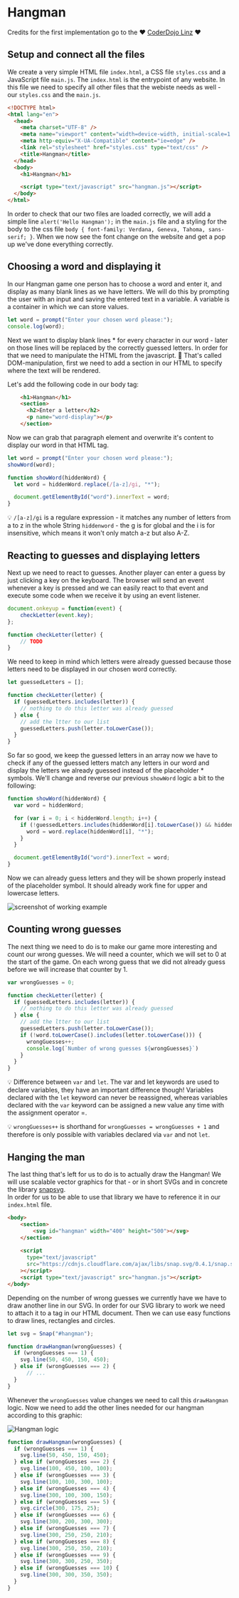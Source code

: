 # Hangman 

Credits for the first implementation go to the ❤️ [CoderDojo Linz](https://coderdojo-linz.github.io/trainingsanleitungen/web/hangman.html) ❤️

## Setup and connect all the files

We create a very simple HTML file `index.html`, a CSS file `styles.css` and a JavaScript file `main.js`. The `index.html` is the entrypoint of any website. 
In this file we need to specify all other files that the webiste needs as well - our `styles.css` and the `main.js`. 

```html
<!DOCTYPE html>
<html lang="en">
  <head>
    <meta charset="UTF-8" />
    <meta name="viewport" content="width=device-width, initial-scale=1.0" />
    <meta http-equiv="X-UA-Compatible" content="ie=edge" />
    <link rel="stylesheet" href="styles.css" type="text/css" />
    <title>Hangman</title>
  </head>
  <body>
    <h1>Hangman</h1>

    <script type="text/javascript" src="hangman.js"></script>
  </body>
</html>
```

In order to check that our two files are loaded correctly, we will add a simple line `alert('Hello Hangman');` in the `main.js` file and a styling for the body to the css file `body { font-family: Verdana, Geneva, Tahoma, sans-serif; }`. When we now see the font change on the website and get a pop up we've done everything correctly. 

## Choosing a word and displaying it

In our Hangman game one person has to choose a word and enter it, and display as many blank lines as we have letters. We will do this by prompting the user with an input and saving the entered text in a variable. 
A variable is a container in which we can store values. 

```javascript
let word = prompt("Enter your chosen word please:");
console.log(word);
```

Next we want to display blank lines * for every character in our word - later on those lines will be replaced by the correctly guessed letters. In order for that we need to manipulate the HTML from the javascript. 🤯 
That's called DOM-manipulation, first we need to add a section in our HTML to specify where the text will be rendered. 

Let's add the following code in our body tag:
```html 
    <h1>Hangman</h1>
    <section>
      <h2>Enter a letter</h2>
      <p name="word-display"></p>
    </section>
```

Now we can grab that paragraph element and overwrite it's content to display our word in that HTML tag. 

```javascript
let word = prompt("Enter your chosen word please:");
showWord(word);

function showWord(hiddenWord) {
  let word = hiddenWord.replace(/[a-z]/gi, "*");

  document.getElementById("word").innerText = word;
}
```

💡 `/[a-z]/gi` is a regulare expression - it matches any number of letters from a to z in the whole String `hiddenword` - the g is for global and the i is for insensitive, which means it won't only match a-z but also A-Z. 

## Reacting to guesses and displaying letters 

Next up we need to react to guesses. Another player can enter a guess by just clicking a key on the keyboard. The browser will send an event whenever a key is pressed and we can easily react to that event and execute some code when we receive it by using an event listener. 

```javascript
document.onkeyup = function(event) {
	checkLetter(event.key);
};

function checkLetter(letter) {
    // TODO 
}
```

We need to keep in mind which letters were already guessed because those letters need to be displayed in our chosen word correctly.

```javascript
let guessedLetters = [];

function checkLetter(letter) {
  if (guessedLetters.includes(letter)) {
    // nothing to do this letter was already guessed
  } else {
    // add the ltter to our list
    guessedLetters.push(letter.toLowerCase());
  }
}
```

So far so good, we keep the guessed letters in an array now we have to check if any of the guessed letters match any letters in our word and display the letters we already guessed instead of the placeholder * symbols. We'll change and reverse our previous `showWord` logic a bit to the following:

```javascript
function showWord(hiddenWord) {
  var word = hiddenWord;

  for (var i = 0; i < hiddenWord.length; i++) {
    if (!guessedLetters.includes(hiddenWord[i].toLowerCase()) && hiddenWord[i] !== ' ') {
      word = word.replace(hiddenWord[i], "*");
    }
  }

  document.getElementById("word").innerText = word;
}
```

Now we can already guess letters and they will be shown properly instead of the placeholder symbol. It should already work fine for upper and lowercase letters.

![screenshot of working example](word1.PNG)

## Counting wrong guesses

The next thing we need to do is to make our game more interesting and count our wrong guesses. We will need a counter, which we will set to 0 at the start of the game. On each wrong guess that we did not already guess before we will increase that counter by 1.

```javascript
var wrongGuesses = 0;

function checkLetter(letter) {
  if (guessedLetters.includes(letter)) {
    // nothing to do this letter was already guessed
  } else {
    // add the ltter to our list
    guessedLetters.push(letter.toLowerCase());
    if (!word.toLowerCase().includes(letter.toLowerCase())) {
      wrongGuesses++;
      console.log(`Number of wrong guesses ${wrongGuesses}`)
    }
  }
}
```

💡 Difference between `var` and `let`. The var and let keywords are used to declare variables, they have an important difference though! Variables declared with the `let` keyword can never be reassigned, whereas variables declared with the `var` keyword can be assigned a new value any time with the assignment operator =. 

💡 `wrongGuesses++` is shorthand for `wrongGuesses = wrongGuesses + 1` and therefore is only possible with variables declared via `var` and not `let`.  

## Hanging the man 

The last thing that's left for us to do is to actually draw the Hangman! We will use scalable vector graphics for that - or in short SVGs and in concrete the library [snapsvg](http://snapsvg.io/docs/).  
In order for us to be able to use that library we have to reference it in our `index.html` file. 

```html
<body>
    <section>
		<svg id="hangman" width="400" height="500"></svg>
    </section>
    
    <script
      type="text/javascript"
      src="https://cdnjs.cloudflare.com/ajax/libs/snap.svg/0.4.1/snap.svg-min.js"
    ></script>
    <script type="text/javascript" src="hangman.js"></script>
</body>
```

Depending on the number of wrong guesses we currently have we have to draw another line in our SVG. In order for our SVG library to work we need to attach it to a tag in our HTML document. Then we can use easy functions to draw lines, rectangles and circles. 

```javascript
let svg = Snap("#hangman");

function drawHangman(wrongGuesses) {
  if (wrongGuesses === 1) {
    svg.line(50, 450, 150, 450);
  } else if (wrongGuesses === 2) {
      // ...
  }
}

```

Whenever the `wrongGuesses` value changes we need to call this `drawHangman` logic. 
Now we need to add the other lines needed for our hangman according to this graphic:

![Hangman logic](hangman-svg.png)

```javascript
function drawHangman(wrongGuesses) {
  if (wrongGuesses === 1) {
    svg.line(50, 450, 150, 450);
  } else if (wrongGuesses === 2) {
    svg.line(100, 450, 100, 100);
  } else if (wrongGuesses === 3) {
    svg.line(100, 100, 300, 100);
  } else if (wrongGuesses === 4) {
    svg.line(300, 100, 300, 150);
  } else if (wrongGuesses === 5) {
    svg.circle(300, 175, 25);
  } else if (wrongGuesses === 6) {
    svg.line(300, 200, 300, 300);
  } else if (wrongGuesses === 7) {
    svg.line(300, 250, 250, 210);
  } else if (wrongGuesses === 8) {
    svg.line(300, 250, 350, 210);
  } else if (wrongGuesses === 9) {
    svg.line(300, 300, 250, 350);
  } else if (wrongGuesses === 10) {
    svg.line(300, 300, 350, 350);
  }
}
```
